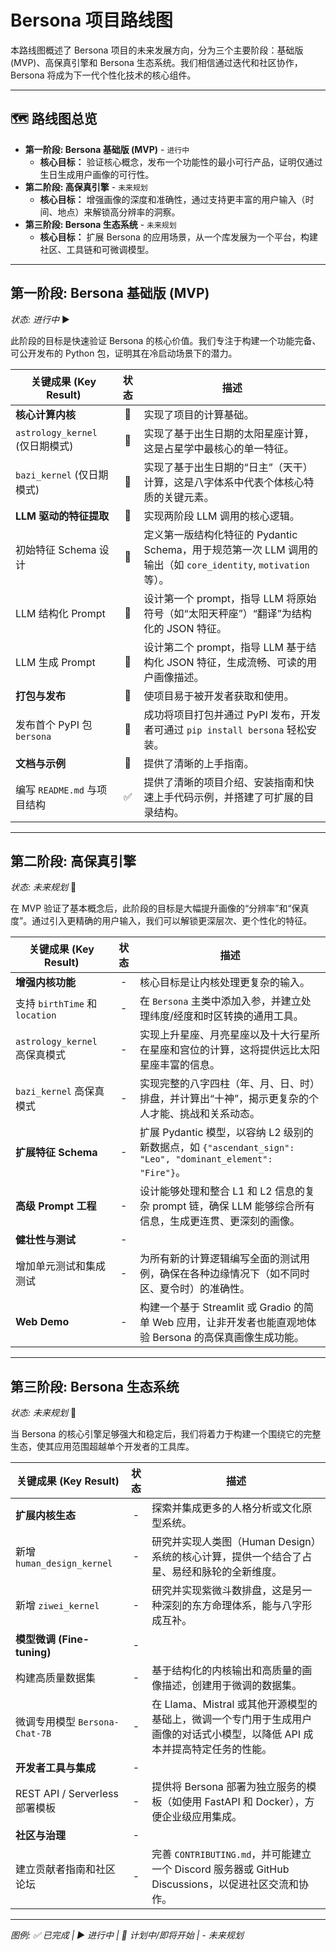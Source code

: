 # Bersona 项目路线图

本路线图概述了 Bersona 项目的未来发展方向，分为三个主要阶段：基础版 (MVP)、高保真引擎和 Bersona 生态系统。我们相信通过迭代和社区协作，Bersona 将成为下一代个性化技术的核心组件。

---

## 🗺️ 路线图总览

-   **第一阶段: Bersona 基础版 (MVP)** - `进行中`
    -   **核心目标：** 验证核心概念，发布一个功能性的最小可行产品，证明仅通过生日生成用户画像的可行性。
-   **第二阶段: 高保真引擎** - `未来规划`
    -   **核心目标：** 增强画像的深度和准确性，通过支持更丰富的用户输入（时间、地点）来解锁高分辨率的洞察。
-   **第三阶段: Bersona 生态系统** - `未来规划`
    -   **核心目标：** 扩展 Bersona 的应用场景，从一个库发展为一个平台，构建社区、工具链和可微调模型。

---

## **第一阶段: Bersona 基础版 (MVP)**

*状态: 进行中* ▶️

此阶段的目标是快速验证 Bersona 的核心价值。我们专注于构建一个功能完备、可公开发布的 Python 包，证明其在冷启动场景下的潜力。

| 关键成果 (Key Result)             | 状态 | 描述                                                                                                                            |
| --------------------------------- | :--: | ------------------------------------------------------------------------------------------------------------------------------- |
| **核心计算内核**                  |  🚧  | 实现了项目的计算基础。                                                                                                          |
| `astrology_kernel` (仅日期模式)   |  🚧  | 实现了基于出生日期的太阳星座计算，这是占星学中最核心的单一特征。                                                                  |
| `bazi_kernel` (仅日期模式)        |  🚧  | 实现了基于出生日期的“日主”（天干）计算，这是八字体系中代表个体核心特质的关键元素。                                                |
| **LLM 驱动的特征提取**            |  🚧  | 实现两阶段 LLM 调用的核心逻辑。                                                                                                 |
| 初始特征 Schema 设计              |  🚧  | 定义第一版结构化特征的 Pydantic Schema，用于规范第一次 LLM 调用的输出（如 `core_identity`, `motivation` 等）。                 |
| LLM 结构化 Prompt                 |  🚧  | 设计第一个 prompt，指导 LLM 将原始符号（如“太阳天秤座”）“翻译”为结构化的 JSON 特征。                                               |
| LLM 生成 Prompt                   |  🚧  | 设计第二个 prompt，指导 LLM 基于结构化 JSON 特征，生成流畅、可读的用户画像描述。                                                  |
| **打包与发布**                    |  🚧  | 使项目易于被开发者获取和使用。                                                                                                  |
| 发布首个 PyPI 包 `bersona`        |  🚧  | 成功将项目打包并通过 PyPI 发布，开发者可通过 `pip install bersona` 轻松安装。                                                   |
| **文档与示例**                    |  🚧  | 提供了清晰的上手指南。                                                                                                          |
| 编写 `README.md` 与项目结构       |  ✅  | 提供了清晰的项目介绍、安装指南和快速上手代码示例，并搭建了可扩展的目录结构。                                                      |

---

## **第二阶段: 高保真引擎**

*状态: 未来规划* 🚀

在 MVP 验证了基本概念后，此阶段的目标是大幅提升画像的“分辨率”和“保真度”。通过引入更精确的用户输入，我们可以解锁更深层次、更个性化的特征。

| 关键成果 (Key Result)             | 状态 | 描述                                                                                                                            |
| --------------------------------- | :--: | ------------------------------------------------------------------------------------------------------------------------------- |
| **增强内核功能**                  |  -   | 核心目标是让内核处理更复杂的输入。                                                                                              |
| 支持 `birthTime` 和 `location`    |  -   | 在 `Bersona` 主类中添加入参，并建立处理纬度/经度和时区转换的通用工具。                                                           |
| `astrology_kernel` 高保真模式     |  -   | 实现上升星座、月亮星座以及十大行星所在星座和宫位的计算，这将提供远比太阳星座丰富的信息。                                            |
| `bazi_kernel` 高保真模式          |  -   | 实现完整的八字四柱（年、月、日、时）排盘，并计算出“十神”，揭示更复杂的个人才能、挑战和关系动态。                                  |
| **扩展特征 Schema**               |  -   | 扩展 Pydantic 模型，以容纳 L2 级别的新数据点，如 `{"ascendant_sign": "Leo", "dominant_element": "Fire"}`。                     |
| **高级 Prompt 工程**              |  -   | 设计能够处理和整合 L1 和 L2 信息的复杂 prompt 链，确保 LLM 能够综合所有信息，生成更连贯、更深刻的画像。                          |
| **健壮性与测试**                  |  -   |                                                                                                                                 |
| 增加单元测试和集成测试            |  -   | 为所有新的计算逻辑编写全面的测试用例，确保在各种边缘情况下（如不同时区、夏令时）的准确性。                                        |
| **Web Demo**                      |  -   | 构建一个基于 Streamlit 或 Gradio 的简单 Web 应用，让非开发者也能直观地体验 Bersona 的高保真画像生成功能。                         |

---

## **第三阶段: Bersona 生态系统**

*状态: 未来规划* 🚀

当 Bersona 的核心引擎足够强大和稳定后，我们将着力于构建一个围绕它的完整生态，使其应用范围超越单个开发者的工具库。

| 关键成果 (Key Result)             | 状态 | 描述                                                                                                                            |
| --------------------------------- | :--: | ------------------------------------------------------------------------------------------------------------------------------- |
| **扩展内核生态**                  |  -   | 探索并集成更多的人格分析或文化原型系统。                                                                                        |
| 新增 `human_design_kernel`        |  -   | 研究并实现人类图（Human Design）系统的核心计算，提供一个结合了占星、易经和脉轮的全新维度。                                        |
| 新增 `ziwei_kernel`               |  -   | 研究并实现紫微斗数排盘，这是另一种深刻的东方命理体系，能与八字形成互补。                                                          |
| **模型微调 (Fine-tuning)**        |  -   |                                                                                                                                 |
| 构建高质量数据集                  |  -   | 基于结构化的内核输出和高质量的画像描述，创建用于微调的数据集。                                                                    |
| 微调专用模型 `Bersona-Chat-7B`    |  -   | 在 Llama、Mistral 或其他开源模型的基础上，微调一个专门用于生成用户画像的对话式小模型，以降低 API 成本并提高特定任务的性能。       |
| **开发者工具与集成**              |  -   |                                                                                                                                 |
| REST API / Serverless 部署模板    |  -   | 提供将 Bersona 部署为独立服务的模板（如使用 FastAPI 和 Docker），方便企业级应用集成。                                             |
| **社区与治理**                    |  -   |                                                                                                                                 |
| 建立贡献者指南和社区论坛          |  -   | 完善 `CONTRIBUTING.md`，并可能建立一个 Discord 服务器或 GitHub Discussions，以促进社区交流和协作。                                |

---

*图例: ✅ 已完成 | ▶️ 进行中 | 🚧 计划中/即将开始 | - 未来规划*